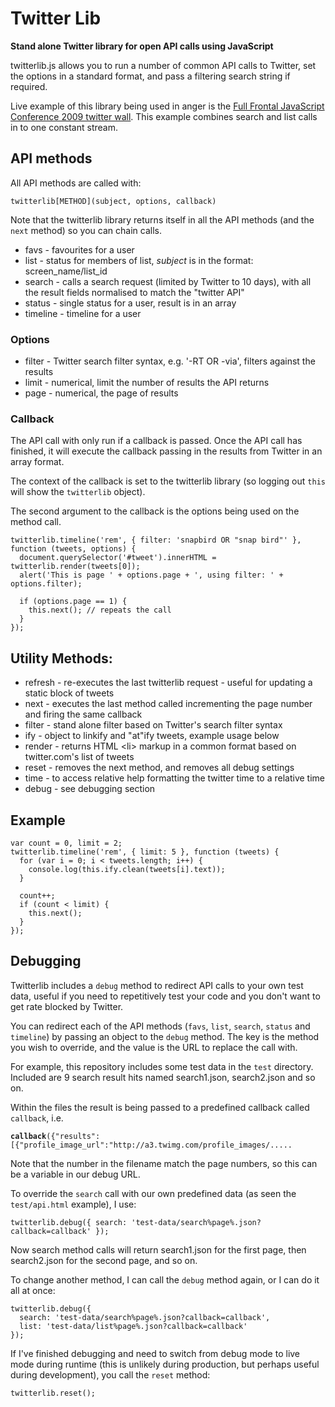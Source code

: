 # Twitter Lib

**Stand alone Twitter library for open API calls using JavaScript**

twitterlib.js allows you to run a number of common API calls to Twitter, set the options in a standard format, and pass a filtering search string if required.

Live example of this library being used in anger is the [Full Frontal JavaScript Conference 2009 twitter wall](http://2009.full-frontal.org/screen/). This example combines search and list calls in to one constant stream.

## API methods

All API methods are called with:

<pre><code>twitterlib[METHOD](subject, options, callback)</code></pre>

Note that the twitterlib library returns itself in all the API methods (and the <code>next</code> method) so you can chain calls.

* favs - favourites for a user
* list - status for members of list, *subject* is in the format: screen\_name/list\_id
* search - calls a search request (limited by Twitter to 10 days), with all the result fields normalised to match the "twitter API"
* status - single status for a user, result is in an array
* timeline - timeline for a user

### Options

* filter - Twitter search filter syntax, e.g. '-RT OR -via', filters against the results
* limit - numerical, limit the number of results the API returns
* page - numerical, the page of results

### Callback

The API call with only run if a callback is passed.  Once the API call has finished, it will execute the callback passing in the results from Twitter in an array format.

The context of the callback is set to the twitterlib library (so logging out <code>this</code> will show the <code>twitterlib</code> object).

The second argument to the callback is the options being used on the method call.

<pre><code>twitterlib.timeline('rem', { filter: 'snapbird OR "snap bird"' }, function (tweets, options) {
  document.querySelector('#tweet').innerHTML = twitterlib.render(tweets[0]);
  alert('This is page ' + options.page + ', using filter: ' + options.filter);
  
  if (options.page == 1) {
    this.next(); // repeats the call
  }
});</code></pre>


## Utility Methods:

* refresh - re-executes the last twitterlib request - useful for updating a static block of tweets
* next - executes the last method called incrementing the page number and firing the same callback
* filter - stand alone filter based on Twitter's search filter syntax
* ify - object to linkify and "at"ify tweets, example usage below
* render - returns HTML &lt;li&gt; markup in a common format based on twitter.com's list of tweets
* reset - removes the next method, and removes all debug settings
* time - to access relative help formatting the twitter time to a relative time
* debug - see debugging section

## Example

<pre><code>var count = 0, limit = 2;
twitterlib.timeline('rem', { limit: 5 }, function (tweets) {
  for (var i = 0; i < tweets.length; i++) {
    console.log(this.ify.clean(tweets[i].text));
  }

  count++;
  if (count < limit) {
    this.next();
  }
});</code></pre>

## Debugging

Twitterlib includes a <code>debug</code> method to redirect API calls to your own test data, useful if you need to repetitively test your code and you don't want to get rate blocked by Twitter.

You can redirect each of the API methods (<code>favs</code>, <code>list</code>, <code>search</code>, <code>status</code> and <code>timeline</code>) by passing an object to the <code>debug</code> method.  The key is the method you wish to override, and the value is the URL to replace the call with.

For example, this repository includes some test data in the <code>test</code> directory.  Included are 9 search result hits named search1.json, search2.json and so on.

Within the files the result is being passed to a predefined callback called <code>callback</code>, i.e. 

<pre><code><strong>callback</strong>({"results":[{"profile_image_url":"http://a3.twimg.com/profile_images/.....</code></pre>

Note that the number in the filename match the page numbers, so this can be a variable in our debug URL.

To override the <code>search</code> call with our own predefined data (as seen the <code>test/api.html</code> example), I use:

<pre><code>twitterlib.debug({ search: 'test-data/search%page%.json?callback=callback' });</code></pre>

Now search method calls will return search1.json for the first page, then search2.json for the second page, and so on.

To change another method, I can call the <code>debug</code> method again, or I can do it all at once:

<pre><code>twitterlib.debug({ 
  search: 'test-data/search%page%.json?callback=callback',
  list: 'test-data/list%page%.json?callback=callback' 
});</code></pre>

If I've finished debugging and need to switch from debug mode to live mode during runtime (this is unlikely during production, but perhaps useful during development), you call the <code>reset</code> method:

<pre><code>twitterlib.reset();</code></pre>








